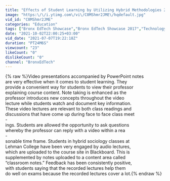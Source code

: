 ```yaml
---
title: "Effects of Student Learning by Utilizing Hybrid Methodologies 2017"
image: "https:\/\/i.ytimg.com\/vi\/C0MShmr2JME\/hqdefault.jpg"
vid_id: "C0MShmr2JME"
categories: "Education"
tags: ["Bronx EdTech Showcase","Bronx EdTech Showcase 2017","Technology"]
date: "2021-10-02T22:00:25+03:00"
vid_date: "2021-07-07T19:22:18Z"
duration: "PT24M6S"
viewcount: "23"
likeCount: "0"
dislikeCount: "0"
channel: "BronxEdTech"
---
```

{% raw %}Video presentations accompanied by PowerPoint notes <br />are very effective when it comes to student learning. They <br />provide a convenient way for students to view their professor <br />explaining course content. Note taking is enhanced as the <br />professor introduces new concepts throughout the video <br />lecture while students watch and document key information. <br />These video lectures are relevant to both class readings and <br />discussions that have come up during face to face class meet<br />-<br />ings. Students are allowed the opportunity to ask questions <br />whereby the professor can reply with a video within a rea<br />-<br />sonable time frame. Students in hybrid sociology classes at <br />Lehman College have been very engaged by audio lectures, <br />which are uploaded to the course site in Blackboard. This is <br />supplemented by notes uploaded to a content area called <br />“classroom notes.” Feedback has been consistently positive, <br />with students saying that the recorded lectures help them <br />do well on exams because the recorded lectures cover a lot.{% endraw %}
